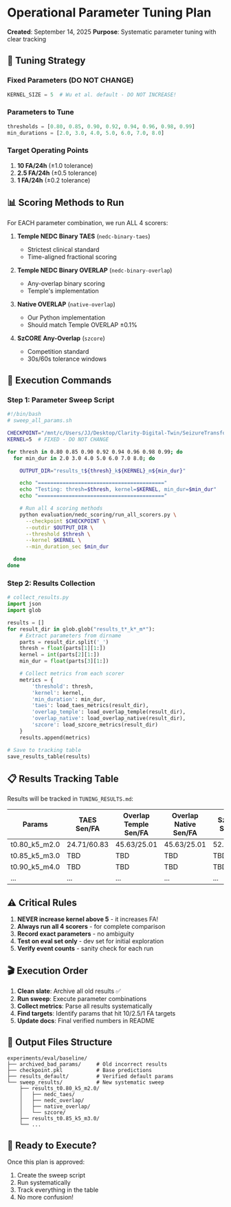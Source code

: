 # Operational Parameter Tuning Plan
**Created**: September 14, 2025
**Purpose**: Systematic parameter tuning with clear tracking

## 🎯 Tuning Strategy

### Fixed Parameters (DO NOT CHANGE)
```python
KERNEL_SIZE = 5  # Wu et al. default - DO NOT INCREASE!
```

### Parameters to Tune
```python
thresholds = [0.80, 0.85, 0.90, 0.92, 0.94, 0.96, 0.98, 0.99]
min_durations = [2.0, 3.0, 4.0, 5.0, 6.0, 7.0, 8.0]
```

### Target Operating Points
1. **10 FA/24h** (±1.0 tolerance)
2. **2.5 FA/24h** (±0.5 tolerance)
3. **1 FA/24h** (±0.2 tolerance)

## 📊 Scoring Methods to Run

For EACH parameter combination, we run ALL 4 scorers:

1. **Temple NEDC Binary TAES** (`nedc-binary-taes`)
   - Strictest clinical standard
   - Time-aligned fractional scoring

2. **Temple NEDC Binary OVERLAP** (`nedc-binary-overlap`)
   - Any-overlap binary scoring
   - Temple's implementation

3. **Native OVERLAP** (`native-overlap`)
   - Our Python implementation
   - Should match Temple OVERLAP ±0.1%

4. **SzCORE Any-Overlap** (`szcore`)
   - Competition standard
   - 30s/60s tolerance windows

## 🔧 Execution Commands

### Step 1: Parameter Sweep Script
```bash
#!/bin/bash
# sweep_all_params.sh

CHECKPOINT="/mnt/c/Users/JJ/Desktop/Clarity-Digital-Twin/SeizureTransformer/experiments/eval/baseline/checkpoint.pkl"
KERNEL=5  # FIXED - DO NOT CHANGE

for thresh in 0.80 0.85 0.90 0.92 0.94 0.96 0.98 0.99; do
  for min_dur in 2.0 3.0 4.0 5.0 6.0 7.0 8.0; do

    OUTPUT_DIR="results_t${thresh}_k${KERNEL}_m${min_dur}"

    echo "========================================="
    echo "Testing: thresh=$thresh, kernel=$KERNEL, min_dur=$min_dur"
    echo "========================================="

    # Run all 4 scoring methods
    python evaluation/nedc_scoring/run_all_scorers.py \
      --checkpoint $CHECKPOINT \
      --outdir $OUTPUT_DIR \
      --threshold $thresh \
      --kernel $KERNEL \
      --min_duration_sec $min_dur

  done
done
```

### Step 2: Results Collection
```python
# collect_results.py
import json
import glob

results = []
for result_dir in glob.glob("results_t*_k*_m*"):
    # Extract parameters from dirname
    parts = result_dir.split('_')
    thresh = float(parts[1][1:])
    kernel = int(parts[2][1:])
    min_dur = float(parts[3][1:])

    # Collect metrics from each scorer
    metrics = {
        'threshold': thresh,
        'kernel': kernel,
        'min_duration': min_dur,
        'taes': load_taes_metrics(result_dir),
        'overlap_temple': load_overlap_temple(result_dir),
        'overlap_native': load_overlap_native(result_dir),
        'szcore': load_szcore_metrics(result_dir)
    }
    results.append(metrics)

# Save to tracking table
save_results_table(results)
```

## 📋 Results Tracking Table

Results will be tracked in `TUNING_RESULTS.md`:

| Params | TAES Sen/FA | Overlap Temple Sen/FA | Overlap Native Sen/FA | SzCORE Sen/FA | Best For |
|--------|-------------|----------------------|----------------------|---------------|----------|
| t0.80_k5_m2.0 | 24.71/60.83 | 45.63/25.01 | 45.63/25.01 | 52.35/8.46 | Default |
| t0.85_k5_m3.0 | TBD | TBD | TBD | TBD | - |
| t0.90_k5_m4.0 | TBD | TBD | TBD | TBD | - |
| ... | ... | ... | ... | ... | ... |

## ⚠️ Critical Rules

1. **NEVER increase kernel above 5** - it increases FA!
2. **Always run all 4 scorers** - for complete comparison
3. **Record exact parameters** - no ambiguity
4. **Test on eval set only** - dev set for initial exploration
5. **Verify event counts** - sanity check for each run

## 🎬 Execution Order

1. **Clean slate**: Archive all old results ✅
2. **Run sweep**: Execute parameter combinations
3. **Collect metrics**: Parse all results systematically
4. **Find targets**: Identify params that hit 10/2.5/1 FA targets
5. **Update docs**: Final verified numbers in README

## 📝 Output Files Structure

```
experiments/eval/baseline/
├── archived_bad_params/     # Old incorrect results
├── checkpoint.pkl           # Base predictions
├── results_default/         # Verified default params
└── sweep_results/           # New systematic sweep
    ├── results_t0.80_k5_m2.0/
    │   ├── nedc_taes/
    │   ├── nedc_overlap/
    │   ├── native_overlap/
    │   └── szcore/
    ├── results_t0.85_k5_m3.0/
    └── ...
```

## 🚀 Ready to Execute?

Once this plan is approved:
1. Create the sweep script
2. Run systematically
3. Track everything in the table
4. No more confusion!